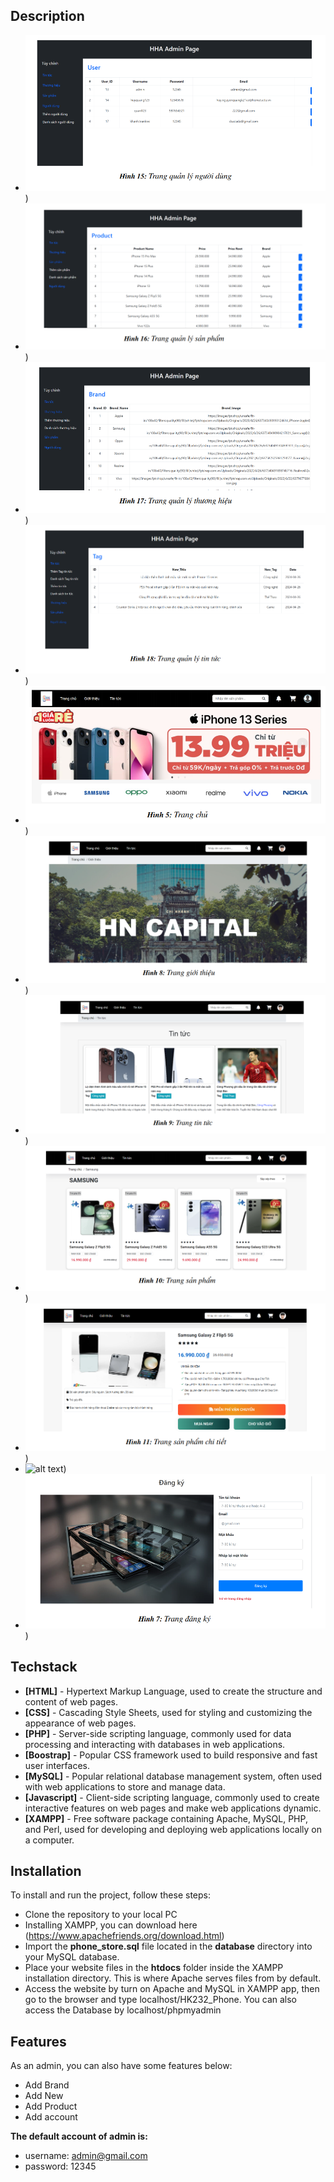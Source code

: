## Description
- ![alt text](https://github.com/huynguyenquangce/Phone_Store/blob/main/public/admin1.png))
- ![alt text](https://github.com/huynguyenquangce/Phone_Store/blob/main/public/admin2.png))
- ![alt text](https://github.com/huynguyenquangce/Phone_Store/blob/main/public/admin3.png))
- ![alt text](https://github.com/huynguyenquangce/Phone_Store/blob/main/public/admin4.png))
- ![alt text](https://github.com/huynguyenquangce/Phone_Store/blob/main/public/main.png))
- ![alt text](https://github.com/huynguyenquangce/Phone_Store/blob/main/public/info.png))
- ![alt text](https://github.com/huynguyenquangce/Phone_Store/blob/main/public/news.png))
- ![alt text](https://github.com/huynguyenquangce/Phone_Store/blob/main/public/shop.png))
- ![alt text](https://github.com/huynguyenquangce/Phone_Store/blob/main/public/shopinfo.png))
- ![alt text](https://github.com/huynguyenquangce/Phone_Store/blob/main/public/login.png))
- ![alt text](https://github.com/huynguyenquangce/Phone_Store/blob/main/public/signup.png))
## Techstack
- **[HTML]** - Hypertext Markup Language, used to create the structure and content of web pages.
- **[CSS]** -  Cascading Style Sheets, used for styling and customizing the appearance of web pages.
- **[PHP]** - Server-side scripting language, commonly used for data processing and interacting with databases in web applications.
- **[Boostrap]** - Popular CSS framework used to build responsive and fast user interfaces.
- **[MySQL]** -  Popular relational database management system, often used with web applications to store and manage data.
- **[Javascript]** - Client-side scripting language, commonly used to create interactive features on web pages and make web applications dynamic.
- **[XAMPP]** - Free software package containing Apache, MySQL, PHP, and Perl, used for developing and deploying web applications locally on a computer.

## Installation
To install and run the project, follow these steps:
- Clone the repository to your local PC
- Installing XAMPP, you can download here (https://www.apachefriends.org/download.html)
- Import the **phone_store.sql** file located in the **database** directory into your MySQL database.
- Place your website files in the **htdocs** folder inside the XAMPP installation directory. This is where Apache serves files from by default.
- Access the website by turn on Apache and MySQL in XAMPP app, then go to the browser and type localhost/HK232_Phone. You can also access the Database by localhost/phpmyadmin

## Features
As an admin, you can also have some features below:
- Add Brand
- Add New
- Add Product
- Add account

**The default account of admin is:**
- username: admin@gmail.com 
- password: 12345






